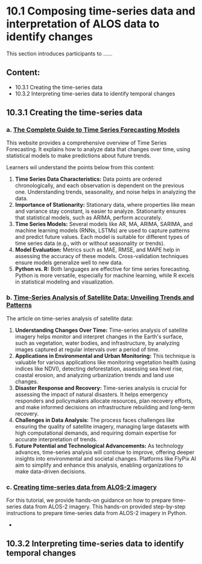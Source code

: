 # 10.1 Composing time-series data and interpretation of ALOS data to identify changes
This section introduces participants to ......

## Content:
- 10.3.1 Creating the time-series data 
- 10.3.2 Interpreting time-series data to identify temporal changes 

## 10.3.1 Creating the time-series data 

### a. [The Complete Guide to Time Series Forecasting Models](https://medium.com/@wainaina.pierre/the-complete-guide-to-time-series-forecasting-models-ef9c8cd40037)

This website provides a comprehensive overview of Time Series Forecasting. It explains how to analyze data that changes over time, using statistical models to make predictions about future trends.

Learners wil understand the points below from this content:
1. **Time Series Data Characteristics:** Data points are ordered chronologically, and each observation is dependent on the previous one. Understanding trends, seasonality, and noise helps in analyzing the data.
2. **Importance of Stationarity:** Stationary data, where properties like mean and variance stay constant, is easier to analyze. Stationarity ensures that statistical models, such as ARIMA, perform accurately.
3. **Time Series Models:** Several models like AR, MA, ARIMA, SARIMA, and machine learning models (RNNs, LSTMs) are used to capture patterns and predict future values. Each model is suitable for different types of time series data (e.g., with or without seasonality or trends).
4. **Model Evaluation:** Metrics such as MAE, RMSE, and MAPE help in assessing the accuracy of these models. Cross-validation techniques ensure models generalize well to new data.
5. **Python vs. R:** Both languages are effective for time series forecasting. Python is more versatile, especially for machine learning, while R excels in statistical modeling and visualization.

### b. [Time-Series Analysis of Satellite Data: Unveiling Trends and Patterns](https://flypix.ai/blog/time-series-analysis-of-satellite-data-unveiling-trends-and-patterns/)

The article on time-series analysis of satellite data:
1. **Understanding Changes Over Time:** Time-series analysis of satellite imagery helps monitor and interpret changes in the Earth's surface, such as vegetation, water bodies, and infrastructure, by analyzing images captured at regular intervals over a period of time.
2. **Applications in Environmental and Urban Monitoring:** This technique is valuable for various applications like monitoring vegetation health (using indices like NDVI), detecting deforestation, assessing sea level rise, coastal erosion, and analyzing urbanization trends and land use changes.
3. **Disaster Response and Recovery:** Time-series analysis is crucial for assessing the impact of natural disasters. It helps emergency responders and policymakers allocate resources, plan recovery efforts, and make informed decisions on infrastructure rebuilding and long-term recovery.
4. **Challenges in Data Analysis:** The process faces challenges like ensuring the quality of satellite imagery, managing large datasets with high computational demands, and requiring domain expertise for accurate interpretation of trends.
5. **Future Potential and Technological Advancements:** As technology advances, time-series analysis will continue to improve, offering deeper insights into environmental and societal changes. Platforms like FlyPix AI aim to simplify and enhance this analysis, enabling organizations to make data-driven decisions.

### c. [Creating time-series data from ALOS-2 imagery]()

For this tutorial, we provide hands-on guidance on how to prepare time-series data from ALOS-2 imagery. This hands-on provided step-by-step instructions to prepare time-series data from ALOS-2 imagery in Python.

- []()

## 10.3.2 Interpreting time-series data to identify temporal changes 